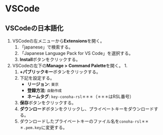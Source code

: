 # VSCode

## VSCodeの日本語化
1. VSCodeの左メニューから**Extensions**を開く。
   1. 「japanese」で検索する。
   2. 「Japanese Language Pack for VS Code」を選択する。
   3. **Install**ボタンをクリックする。
2. VSCodeの左下の**Manage > Command Palette**を開く。
   1. 
   1. **+パブリックキー**ボタンをクリックする。
   2. 下記を設定する。
      - **リージョン**: `東京`
      - **登録方法**: `自動作成`
      - **ネームタグ**: `key-conoha-rsl＊＊＊`（`＊＊＊`はRSL番号）
   3. **保存**ボタンをクリックする。
   4. **ダウンロード**ボタンをクリックし、プライベートキーをダウンロードする。
   5. ダウンロードしたプライベートキーのファイル名を`conoha-rsl＊＊＊.pem.key`に変更する。
